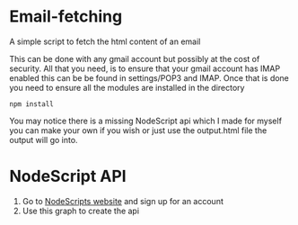 # Email-fetching
A simple script to fetch the html content of an email

This can be done with any gmail account but possibly at the cost of security.
All that you need, is to ensure that your gmail account has IMAP enabled this can be be found in settings/POP3 and IMAP.
Once that is done you need to ensure all the modules are installed in the directory

```
npm install
```

You may notice there is a missing NodeScript api which I made for myself you can make your own if you wish or just use the output.html file the output will go into.

# NodeScript API

<ol>
  <li>Go to <a href="nodescript.dev">NodeScripts website</a> and sign up for an account</li>
  <li>Use this graph to create the api <br> <img src=""></li>
</ol>
